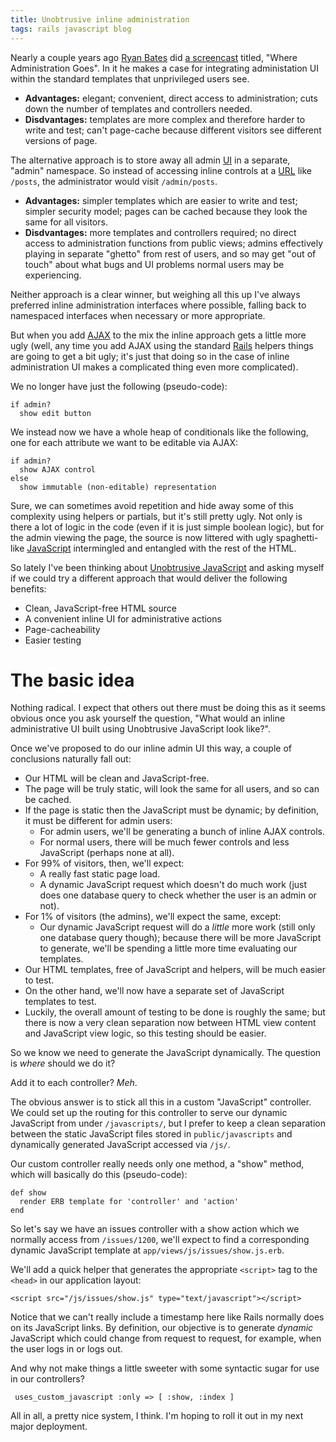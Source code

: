 ```yaml
---
title: Unobtrusive inline administration
tags: rails javascript blog
---
```


Nearly a couple years ago [Ryan Bates](http://railscasts.com) did [a screencast](http://railscasts.com/episodes/19) titled, "Where Administration Goes". In it he makes a case for integrating administation UI within the standard templates that unprivileged users see.

-   **Advantages:** elegant; convenient, direct access to administration; cuts down the number of templates and controllers needed.
-   **Disdvantages:** templates are more complex and therefore harder to write and test; can't page-cache because different visitors see different versions of page.

The alternative approach is to store away all admin [UI](/wiki/UI) in a separate, "admin" namespace. So instead of accessing inline controls at a [URL](/wiki/URL) like `/posts`, the administrator would visit `/admin/posts`.

-   **Advantages:** simpler templates which are easier to write and test; simpler security model; pages can be cached because they look the same for all visitors.
-   **Disdvantages:** more templates and controllers required; no direct access to administration functions from public views; admins effectively playing in separate "ghetto" from rest of users, and so may get "out of touch" about what bugs and UI problems normal users may be experiencing.

Neither approach is a clear winner, but weighing all this up I've always preferred inline administration interfaces where possible, falling back to namespaced interfaces when necessary or more appropriate.

But when you add [AJAX](/wiki/AJAX) to the mix the inline approach gets a little more ugly (well, any time you add AJAX using the standard [Rails](/wiki/Rails) helpers things are going to get a bit ugly; it's just that doing so in the case of inline administration UI makes a complicated thing even more complicated).

We no longer have just the following (pseudo-code):

    if admin?
      show edit button

We instead now we have a whole heap of conditionals like the following, one for each attribute we want to be editable via AJAX:

    if admin?
      show AJAX control
    else
      show immutable (non-editable) representation

Sure, we can sometimes avoid repetition and hide away some of this complexity using helpers or partials, but it's still pretty ugly. Not only is there a lot of logic in the code (even if it is just simple boolean logic), but for the admin viewing the page, the source is now littered with ugly spaghetti-like [JavaScript](/wiki/JavaScript) intermingled and entangled with the rest of the HTML.

So lately I've been thinking about [Unobtrusive JavaScript](/wiki/Unobtrusive_JavaScript) and asking myself if we could try a different approach that would deliver the following benefits:

-   Clean, JavaScript-free HTML source
-   A convenient inline UI for administrative actions
-   Page-cacheability
-   Easier testing

# The basic idea

Nothing radical. I expect that others out there must be doing this as it seems obvious once you ask yourself the question, "What would an inline administrative UI built using Unobtrusive JavaScript look like?".

Once we've proposed to do our inline admin UI this way, a couple of conclusions naturally fall out:

-   Our HTML will be clean and JavaScript-free.
-   The page will be truly static, will look the same for all users, and so can be cached.
-   If the page is static then the JavaScript must be dynamic; by definition, it must be different for admin users:
    -   For admin users, we'll be generating a bunch of inline AJAX controls.
    -   For normal users, there will be much fewer controls and less JavaScript (perhaps none at all).
-   For 99% of visitors, then, we'll expect:
    -   A really fast static page load.
    -   A dynamic JavaScript request which doesn't do much work (just does one database query to check whether the user is an admin or not).
-   For 1% of visitors (the admins), we'll expect the same, except:
    -   Our dynamic JavaScript request will do a _little_ more work (still only one database query though); because there will be more JavaScript to generate, we'll be spending a little more time evaluating our templates.
-   Our HTML templates, free of JavaScript and helpers, will be much easier to test.
-   On the other hand, we'll now have a separate set of JavaScript templates to test.
-   Luckily, the overall amount of testing to be done is roughly the same; but there is now a very clean separation now between HTML view content and JavaScript view logic, so this testing should be easier.

So we know we need to generate the JavaScript dynamically. The question is _where_ should we do it?

Add it to each controller? _Meh_.

The obvious answer is to stick all this in a custom "JavaScript" controller. We could set up the routing for this controller to serve our dynamic JavaScript from under `/javascripts/`, but I prefer to keep a clean separation between the static JavaScript files stored in `public/javascripts` and dynamically generated JavaScript accessed via `/js/`.

Our custom controller really needs only one method, a "show" method, which will basically do this (pseudo-code):

    def show
      render ERB template for 'controller' and 'action'
    end

So let's say we have an issues controller with a show action which we normally access from `/issues/1200`, we'll expect to find a corresponding dynamic JavaScript template at `app/views/js/issues/show.js.erb`.

We'll add a quick helper that generates the appropriate `<script>` tag to the `<head>` in our application layout:

    <script src="/js/issues/show.js" type="text/javascript"></script>

Notice that we can't really include a timestamp here like Rails normally does on its JavaScript links. By definition, our objective is to generate _dynamic_ JavaScript which could change from request to request, for example, when the user logs in or logs out.

And why not make things a little sweeter with some syntactic sugar for use in our controllers?

     uses_custom_javascript :only => [ :show, :index ]

All in all, a pretty nice system, I think. I'm hoping to roll it out in my next major deployment.
